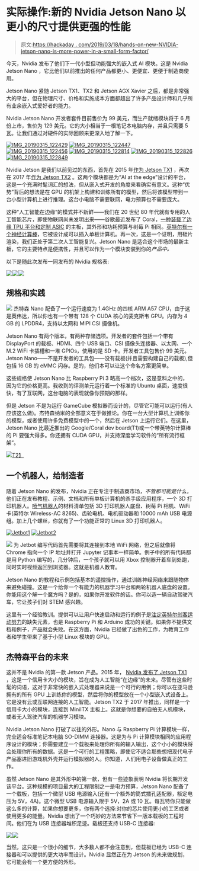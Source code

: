 # 实际操作:新的 Nvidia Jetson Nano 以更小的尺寸提供更强的性能

> 原文:[https://hackaday . com/2019/03/18/hands-on-new-NVIDIA-jetson-nano-is-more-power-in-a-small-form-factor/](https://hackaday.com/2019/03/18/hands-on-new-nvidia-jetson-nano-is-more-power-in-a-smaller-form-factor/)

今天，Nvidia 发布了他们下一代小型但功能强大的嵌入式 AI 模块。这是 Nvidia Jetson Nano ，它比他们以前推出的任何产品都更小、更便宜、更便于制造商使用。

Jetson Nano 紧随 Jetson TX1、TX2 和 Jetson AGX Xavier 之后，都是非常强大的平台，但在物理尺寸、价格和实施成本方面都超出了许多产品设计师和几乎所有业余嵌入式爱好者的能力。

Nvidia Jetson Nano 开发者套件目前售价为 99 美元，而生产就绪模块将于 6 月份上市，售价为 129 美元。它的大小相当于一根笔记本电脑内存，并且只需要 5 瓦。让我们通过对硬件的实际回顾来更深入地了解一下。

 [![IMG_20190315_122429](../Images/b90f23db657142a7f44d3a64f2ead6c8.png "IMG_20190315_122429")](https://i0.wp.com/hackaday.com/wp-content/uploads/2019/03/img_20190315_122429.jpg?ssl=1)  [![IMG_20190315_122447](../Images/2c5d56996069000b0edc5cb616402def.png "IMG_20190315_122447")](https://i0.wp.com/hackaday.com/wp-content/uploads/2019/03/img_20190315_122447.jpg?ssl=1)  [![IMG_20190315_122456](../Images/556125cc86df47871d10e3a317a61307.png "IMG_20190315_122456")](https://i0.wp.com/hackaday.com/wp-content/uploads/2019/03/img_20190315_122456.jpg?ssl=1)  [![IMG_20190315_122814](../Images/2361e9640a5ba351c5361c65b5ed4e4c.png "IMG_20190315_122814")](https://i0.wp.com/hackaday.com/wp-content/uploads/2019/03/img_20190315_122814.jpg?ssl=1)  [![IMG_20190315_122826](../Images/1d5a7b7bc7538f186a2425aa056ebed2.png "IMG_20190315_122826")](https://i0.wp.com/hackaday.com/wp-content/uploads/2019/03/img_20190315_122826.jpg?ssl=1)  [![IMG_20190315_122849](../Images/1334aa23a9978363c602761d60aa475b.png "IMG_20190315_122849")](https://i0.wp.com/hackaday.com/wp-content/uploads/2019/03/img_20190315_122849.jpg?ssl=1) 

Nvidia Jetson 是我们以前见过的东西，首先在 2015 年[作为 Jetson TX1](https://hackaday.com/2015/11/24/the-nvidia-jetson-tx1-its-not-for-everybody-but-it-is-very-cool/) ，再次在 2017 年[作为 Jetson TX2](https://hackaday.com/2017/03/14/hands-on-nvidia-jetson-tx2-fast-processing-for-embedded-devices/) 。这两个模块都是为“AI at the edge”设计的平台，这是一个充满时髦词汇的想法，但从嵌入式开发的角度来看确实有意义。这种“优势”背后的想法是在 GPU 的机架上构建和训练所有的模型，然后将该模型带到一台小型计算机上进行推理。这台小电脑不需要联网，电力预算也不需要庞大。

这种“人工智能在边缘”的模式并不新鲜——我们在 20 世纪 80 年代就有专用的人工智能芯片，即使物联网尚未发明出来——谷歌最近发布了 Coral，[一种装载了边缘 TPU 平台和定制 ASIC](https://hackaday.com/2019/03/05/google-launches-ai-platform-that-looks-remarkably-like-a-raspberry-pi/) 的主板，其外形和功耗预算与树莓 Pi 相同。[英特尔有一个神经计算棒](https://hackaday.com/2019/01/31/ai-on-raspberry-pi-with-the-intel-neural-compute-stick/)，它被设计成可以插入单板计算机。再一次，这是一个证明，用硅片渲染，我们正处于第二次人工智能复兴。Jetson Nano 是适合这个市场的最新主板，它的主要特点是便携性，并且可以作为一个模块安装到你的*产品中。*

以下是随此次发布一同发布的 Nvidia 规格表:

[![](../Images/aa18d3bf4aaeeae9e3113876762eac02.png)](https://hackaday.com/2019/03/18/hands-on-new-nvidia-jetson-nano-is-more-power-in-a-smaller-form-factor/jetson1/)[![](../Images/9dc0fc60bcd0bcc5c6d024d523990f0b.png)](https://hackaday.com/2019/03/18/hands-on-new-nvidia-jetson-nano-is-more-power-in-a-smaller-form-factor/jetson4/)[![](../Images/ba2aec86d66c76aa383a81c062f936bd.png)](https://hackaday.com/2019/03/18/hands-on-new-nvidia-jetson-nano-is-more-power-in-a-smaller-form-factor/jetson2/)

## 规格和实践

[![](../Images/aa333671b80db508740fe04daf5031be.png)](https://hackaday.com/wp-content/uploads/2019/03/jetsonnanospecs.png) 杰特森 Nano 配备了一个运行速度为 1.4GHz 的四核 ARM A57 CPU，由于这是英伟达，所以你也有一个带有 128 个 CUDA 核心的麦克斯韦 GPU。内存为 4 GB 的 LPDDR4，支持以太网和 MIPI CSI 摄像机。

Jetson Nano 有两个版本，有两种存储选项。开发者的套件包括一个带有 DisplayPort 的载板、HDMI、四个 USB 端口、CSI 摄像头连接器、以太网、一个 M.2 WiFi 卡插槽和一堆 GPIOs，使用的是 SD 卡。开发者工具包售价 99 美元。Jetson Nano——不是开发者的工具包——没有载板(并且需要构建自己的载板),但包括 16 GB 的 eMMC 闪存。是的，他们本可以让这个命名方案更简单。

这些规格使 Jetson Nano 比 Raspberry Pi 3 略高一个档次，这是意料之中的，因为它的价格更高。我收到的评测单元运行着一个标准的 Ubuntu 桌面，速度很快，有了互联网，这台电脑的表现就像你预期的那样。

但是 Jetson 不是为运行 GameCube 模拟器而设计的，尽管它可能可以运行(有人应该这么做)。杰特森纳米的全部意义在于做推论。你在一台大型计算机上训练你的模型，或者使用许多免费模型中的一个，然后在 Jetson 上运行它们。在这里，Jetson Nano 比最近推出的 Google/Coral dev board(T1)或一个带英特尔计算棒的 Pi 要强大得多。你还拥有 CUDA GPU，并支持深度学习软件的“所有流行框架”。

[![](../Images/82e26c10529626fcad337403798c9310.png)T2】](https://hackaday.com/wp-content/uploads/2019/03/jetsoninference.png)

## 一个机器人，给制造者

随着 Jetson Nano 的发布，Nvidia 正在专注于制造商市场，*不管那可能是什么*，他们正在发布教程、示例、文档和所有单板计算机的杀手级应用程序，一个 3D 打印机器人。[喷气机器人](https://github.com/NVIDIA-AI-IOT-private/jetbot)的材料清单包括 3D 打印机器人底盘、树莓 Pi 相机、WiFi 卡(英特尔 Wireless-AC 8265)、齿轮电机、电机驱动器和 10000 mAh USB 电源组。加上几个螺丝，你就有了一个功能正常的 Linux 3D 打印机器人。

 [![Jetbot1](../Images/60be1c8147993657a94ce23fe2ffd99a.png "Jetbot1")](https://i0.wp.com/hackaday.com/wp-content/uploads/2019/03/jetbot1.jpg?ssl=1)  [![Jetbot2](../Images/8a44403c18d85a2c33156e57af6be83c.png "Jetbot2")](https://i0.wp.com/hackaday.com/wp-content/uploads/2019/03/jetbot2.jpg?ssl=1) 

[![](../Images/f50183df68c9f3e524b0694407dcd599.png)](https://hackaday.com/wp-content/uploads/2019/03/jupyterlab.png) 为 Jetbot 编写代码首先需要将其连接到本地 WiFi 网络，但之后就像将 Chrome 指向一个 IP 地址并打开 Jupyter 记事本一样简单。例子中的所有代码都是用 Python 编写的，几分钟后，一个孩子就可以用 Xbox 控制器开着车到处跑，同时实时视频返回到浏览器。这就是机器人教育。

Jetson Nano 的教程和示例包括基本的遥控操作，通过训练神经网络来跟随物体来避免碰撞。这是一个给你一个有能力的机器学习平台和两轮机器人底盘的设置。你能用这个解一个魔方吗？是的，如果你开发软件的话。你可以造一辆自动驾驶汽车，它让孩子们对 STEM 感兴趣。

这里有一个经验教训。提供可以让用户快速启动和运行的例子是[注定英特尔创客运动努力](https://hackaday.com/2017/07/25/the-end-of-arduino-101-intel-leaves-maker-market/)的缺失元素，也是 Raspberry Pi 和 Arduino 成功的关键。如果你不提供文档和例子，产品就会失败。在这方面，Nvidia 已经做了出色的工作，为教育工作者和学生带来了基于小型 Linux 模块的 GPU。

## 杰特森平台的未来

这并不是 Nvidia 的第一款 Jetson 产品。2015 年， [Nvidia 发布了 Jetson TX1](https://hackaday.com/2015/11/24/the-nvidia-jetson-tx1-its-not-for-everybody-but-it-is-very-cool/) ，这是一个信用卡大小的模块，旨在成为人工智能“在边缘”的未来。尽管有这些时髦的词语，这对于非常快的嵌入式处理器来说是一个可行的用例；你可以在亚马逊拥有的所有 GPU 上训练你的模型，然后将你的模型放在一个小型嵌入式设备上。它是没有云或互联网连接的人工智能。Jetson TX2 于 2017 年推出，同样是一个信用卡大小的模块，连接到 MiniITX 主板上。这就是你想要的自拍无人机模块，或者无人驾驶汽车的机器学习模块。

Nvidia Jetson Nano 打破了以往的外形。Nano 与 Raspberry Pi 计算模块一样，完全适合标准笔记本电脑 SO-DIMM 连接器。这是为与 Pi 计算模块相同的应用程序设计的模块；你需要建立一个载板来处理你所有的输入输出，这个小小的模块将会处理你所有的数据。这是一个可行的工程策略，即使它不适合那些想把现代电子产品塞进旧游戏机外壳并运行模拟器的人。你知道，人们用电子设备做真正的工作。

虽然 Jetson Nano 是其外形中的第一款，但有一些迹象表明 Nvidia 将长期开发该平台。这种规模的项目最大的工程限制之一是电力预算，Jetson Nano 配备了一个载板，包括一个微型 USB 电源输入(还有一个额外的筒式插孔适配器，额定电压为 5V，4A)。这个微型 USB 电源输入限于 5V，2A 或 10 瓦。每瓦特你只能做这么多的计算，如果你想要更多，你有两个选择:对你的芯片使用更小的工艺或者使用更多的能量。Nvidia 想出了一个巧妙的方法来节省下一版本载板的工程时间。他们在为 USB 连接器堆积足迹。载板还支持 USB-C 连接器:

[![](../Images/cbfde108e3206705e49b897021aa50d6.png)](https://hackaday.com/wp-content/uploads/2019/03/jetsonusb.jpg)[![](../Images/4cb85e6bdb63a81666561278f69a2cb7.png)](https://hackaday.com/wp-content/uploads/2019/03/jetsonusb-2.jpg)

当然，这只是一个很小的细节，大多数人都不会注意到，但载板已经为 USB-C 连接器和可以提供的更大功率而设计。Nvidia 显然正在为 Jetson 的未来做规划，它可能会有一个更方便的外形。